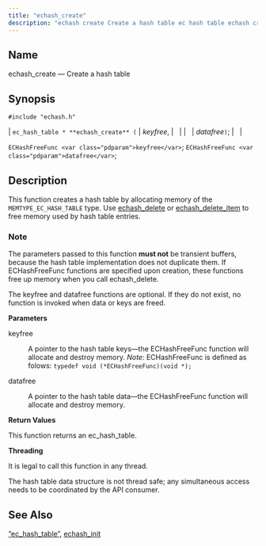 ```yaml
---
title: "echash_create"
description: "echash create Create a hash table ec hash table echash create keyfree datafree EC Hash Free Func keyfree EC Hash Free Func datafree This function creates a hash table by allocating memory of the MEMTYPE EC HASH TABLE type Use echash delete or echash delete item to free memory used..."
---
```


<a name="apis.echash_create"></a> 
## Name

echash_create — Create a hash table

## Synopsis

`#include "echash.h"`

| `ec_hash_table * **echash_create** (` | <var class="pdparam">keyfree</var>, |   |
|   | <var class="pdparam">datafree</var>`)`; |   |

`ECHashFreeFunc <var class="pdparam">keyfree</var>`;
`ECHashFreeFunc <var class="pdparam">datafree</var>`;<a name="idp51131936"></a> 
## Description

This function creates a hash table by allocating memory of the `MEMTYPE_EC_HASH_TABLE` type. Use [echash_delete](/momentum/3/3-api/apis-echash-delete) or [echash_delete_item](/momentum/3/3-api/apis-echash-delete-item) to free memory used by hash table entries.

### Note

The parameters passed to this function **must not**     be transient buffers, because the hash table implementation does not duplicate them. If ECHashFreeFunc functions are specified upon creation, these functions free up memory when you call echash_delete.

The keyfree and datafree functions are optional. If they do not exist, no function is invoked when data or keys are freed.

**<a name="idp51137568"></a> Parameters**

<dl class="variablelist">

<dt>keyfree</dt>

<dd>

A pointer to the hash table keys—the ECHashFreeFunc function will allocate and destroy memory. *Note*: ECHashFreeFunc is defined as folows: `typedef void (*ECHashFreeFunc)(void *);`

</dd>

<dt>datafree</dt>

<dd>

A pointer to the hash table data—the ECHashFreeFunc function will allocate and destroy memory.

</dd>

</dl>

**<a name="idp51143248"></a> Return Values**

This function returns an ec_hash_table.

**<a name="idp51144176"></a> Threading**

It is legal to call this function in any thread.

The hash table data structure is not thread safe; any simultaneous access needs to be coordinated by the API consumer.

<a name="idp51146176"></a> 
## See Also

[“ec_hash_table”](/momentum/3/3-api/structs-ec-hash-table), [echash_init](/momentum/3/3-api/apis-echash-init)